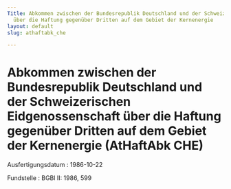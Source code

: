 ```yaml
---
Title: Abkommen zwischen der Bundesrepublik Deutschland und der Schweizerischen Eidgenossenschaft
  über die Haftung gegenüber Dritten auf dem Gebiet der Kernenergie
layout: default
slug: athaftabk_che

---
```


# Abkommen zwischen der Bundesrepublik Deutschland und der Schweizerischen Eidgenossenschaft über die Haftung gegenüber Dritten auf dem Gebiet der Kernenergie (AtHaftAbk CHE)

Ausfertigungsdatum
:   1986-10-22

Fundstelle
:   BGBl II: 1986, 599

